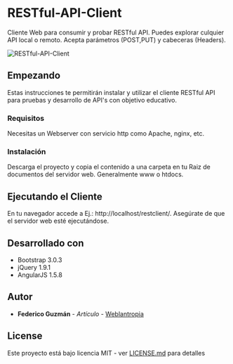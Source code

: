 # RESTful-API-Client

Cliente Web para consumir y probar RESTful API. Puedes explorar culquier API local o remoto. Acepta parámetros (POST,PUT) y cabeceras (Headers).

![RESTful-API-Client](https://github.com/weblantropia/RESTful-API-Client/blob/master/Screenshot.png)

## Empezando

Estas instrucciones te permitirán instalar y utilizar el cliente RESTful API para pruebas y desarrollo de API's con objetivo educativo.

### Requisitos

Necesitas un Webserver con servicio http como Apache, nginx, etc.

### Instalación

Descarga el proyecto y copia el contenido a una carpeta en tu Raiz de documentos del servidor web. Generalmente www o htdocs.

## Ejecutando el Cliente

En tu navegador accede a  Ej.: http://localhost/restclient/. Asegúrate de que el servidor web esté ejecutándose.

## Desarrollado con

* Bootstrap 3.0.3
* jQuery 1.9.1
* AngularJS 1.5.8

## Autor

* **Federico Guzmán** - *Artículo* - [Weblantropia](https://github.com/federicoguzman)

## License

Este proyecto está bajo licencia MIT - ver [LICENSE.md](LICENSE.md) para detalles
